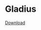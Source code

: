 # Gladius
[Download](https://github.com/Orbinya/World-of-Warcraft/raw/master/Addons/Gladius/Gladius.zip)
